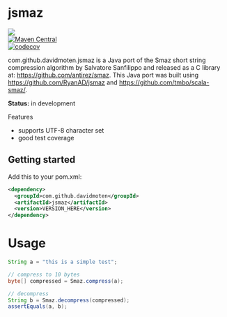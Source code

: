 # jsmaz
<a href="https://travis-ci.org/davidmoten/jsmaz"><img src="https://travis-ci.org/davidmoten/jsmaz.svg"/></a><br/>
[![Maven Central](https://maven-badges.herokuapp.com/maven-central/com.github.davidmoten/jsmaz/badge.svg?style=flat)](https://maven-badges.herokuapp.com/maven-central/com.github.davidmoten/jsmaz)<br/>
[![codecov](https://codecov.io/gh/davidmoten/jsmaz/branch/master/graph/badge.svg)](https://codecov.io/gh/davidmoten/jsmaz)<br/>

com.github.davidmoten.jsmaz is a Java port of the Smaz short string compression algorithm by Salvatore Sanfilippo and released as a C library at: https://github.com/antirez/smaz. This Java port was built using https://github.com/RyanAD/jsmaz and https://github.com/tmbo/scala-smaz/. 

**Status:** in development

Features
* supports UTF-8 character set
* good test coverage

## Getting started
Add this to your pom.xml:

```xml
<dependency>
  <groupId>com.github.davidmoten</groupId>
  <artifactId>jsmaz</artifactId>
  <version>VERSION_HERE</version>
</dependency>
``` 

# Usage
```java
String a = "this is a simple test";

// compress to 10 bytes
byte[] compressed = Smaz.compress(a);

// decompress
String b = Smaz.decompress(compressed);
assertEquals(a, b);
```


